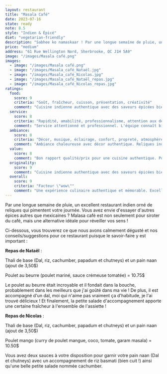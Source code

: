 ```yaml
---
layout: restaurant
title: "Masala Café"
date: 2023-07-16
state: ready
note: 8.5
style: "Indien & Épicé"
diet: "vegetarian-friendly"
description: "Sabhee ko namaskaar ! Par une longue semaine de pluie, un excellent restaurant indien orné de reliques qui pimentent votre journée."
price: "medium"
address: "61 Rue Wellington Nord, Sherbrooke, QC J1H 5A9"
image: "/images/Masala café.png"
images:
  - image: "/images/Masala café.png"
  - image: "/images/Masala_café_Nataël.jpg"
  - image: "/images/Masala_café_Nicolas.jpg"
  - image: "/images/Masala_café_Nataël_repas.jpg"
  - image: "/images/Masala_café_Nicolas_repas.jpg"
ratings:
  food:
    score: 9
    criteria: "Goût, fraîcheur, cuisson, présentation, créativité"
    comment: "Cuisine indienne authentique avec des saveurs épicées bien maîtrisées. Plats bien présentés et ingrédients frais."
  service:
    score: 8
    criteria: "Rapidité, amabilité, professionnalisme, attention aux détails"
    comment: "Service attentionné et professionnel. L'équipe connaît bien le menu et les épices."
  ambiance:
    score: 8
    criteria: "Décor, musique, éclairage, confort, propreté, atmosphère générale"
    comment: "Ambiance chaleureuse avec décor authentique. Reliques indiennes créent une belle atmosphère."
  value:
    score: 8
    comment: "Bon rapport qualité/prix pour une cuisine authentique. Portions généreuses."
  originality:
    score: 9
    comment: "Cuisine indienne authentique avec des saveurs épicées bien dosées. Menu varié et intéressant."
  overall:
    score: 9
    criteria: "Facteur \"wow\""
    comment: "Une expérience culinaire authentique et mémorable. Excellent restaurant indien."
---
```


Par une longue semaine de pluie, un excellent restaurant indien orné de reliques qui pimentent votre journée. Vous avez envie d'essayer d'autres épices autres que mexicaines ? Malasa café est non seulement pour siroter du café, mais une alternative idéale pour réveiller vos sens !

Ci-dessous, vous trouverez ce que nous avons calmement dégusté et nos conseils/suggestions pour ce restaurant puisque le savoir-faire y est important :

**Repas de Nataël** :

Thali de base (Dal, riz, cachumber, papadum et chutneys) et un pain naan (ajout de 3,50$)

Poulet au beurre (poulet mariné, sauce crémeuse tomatée) = 10.75$

Le poulet au beurre était incroyable et il fondait dans la bouche, probablement dans les meilleurs que j'ai goûté dans ma vie ! De plus, il est accompagné d'un dal, moi qui n'aime pas vraiment ça d'habitude, je l'ai trouvé délicieux ! Et finalement, la petite salade d'accompagnement apporte une certaine fraîcheur à l'ensemble de l'assiette !

**Repas de Nicolas** :

Thali de base (Dal, riz, cachumber, papadum et chutneys) et un pain naan (ajout de 3,50$)

Poulet mango (curry de poulet mangue, coco, tomate, garam masala) = 10.50$

Vous avez deux sauces à votre disposition pour garnir votre pain naan (Dal et chutneys) avec un accompagnement de riz basmati (bien cuit !) ainsi qu'une belle petite salade nommée cachumber. 